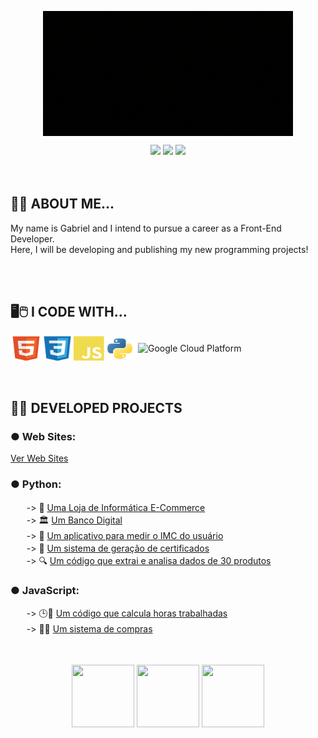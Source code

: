 <div align="center">
  <p align = "center"><img align = "center" alt = "HELLO WORLD" height = "200" width = "400" src = "/HELLO WORLD.gif"> </p>
</div>

<div align="center"> 
 <a href = "https://discord.gg/channels/@frontenddeveloper_gabriel" target="_blank"><img src="https://img.shields.io/badge/Discord-7289DA?style=for-the-badge&logo=discord&logoColor=white" target="_blank"></a> 
  <a href = "mailto:bielvalente16@gmail.com"><img src="https://img.shields.io/badge/-Gmail-%23333?style=for-the-badge&logo=gmail&logoColor=white" target="_blank"></a>
  <a href = "https://www.linkedin.com/in/gabrielr-silva2024" target="_blank"><img src="https://img.shields.io/badge/-LinkedIn-%230077B5?style=for-the-badge&logo=linkedin&logoColor=white" target="_blank"></a>
</div>

<br>
<br>

<h2>👩‍💻 ABOUT ME...</h2>
<p align = "left">
  My name is Gabriel and I intend to pursue a career as a Front-End Developer. <br>
  Here, I will be developing and publishing my new programming projects!
</p>

<br>
<br>

<h2>🖥️🖱️ I CODE WITH...</h2>
  <div align="left">
  <img align = "center" alt = "HTML" height = "40" width="50" src = "https://raw.githubusercontent.com/devicons/devicon/master/icons/html5/html5-original.svg">​​
  <img align="center" alt="CSS" height="40" width="50" src="https://raw.githubusercontent.com/devicons/devicon/master/icons/css3/css3-original.svg">​​
  <img align="center" alt="JavaScript" height="40" width="50" src="https://raw.githubusercontent.com/devicons/devicon/master/icons/javascript/javascript-plain.svg">​​​
  <img align="center" alt="Python" height="40" width="50" src="https://raw.githubusercontent.com/devicons/devicon/master/icons/python/python-original.svg">
  <img align="center" alt="Google Cloud Platform" height="40" width="50" src="https://devicon-website.vercel.app/api/googlecloud/original.svg"></img>
</div>

<br>
<br>

<h2>🚀✅ DEVELOPED PROJECTS</h2>
<h3> ● Web Sites: </h3>
       <a href="https://github.com/stars/FrontEndDeveloper-Gabriel/lists/meus-web-sites">Ver Web Sites</a>
<h3> ● Python: </h3>
ㅤㅤ-> 🛒​​ <a href = "https://github.com/FrontEndDeveloper-Gabriel/e-commerce-digital" target="_blank">Uma Loja de Informática E-Commerce</a> <br>
ㅤㅤ-> ​🏛 <a href = "https://github.com/FrontEndDeveloper-Gabriel/banco-digital" target="_blank">Um Banco Digital</a> <br>
ㅤㅤ-> ​📐 <a href = "https://github.com/FrontEndDeveloper-Gabriel/aplicativo-imc" target="_blank">Um aplicativo para medir o IMC do usuário</a> <br>
ㅤㅤ-> ​📃 <a href = "https://github.com/FrontEndDeveloper-Gabriel/gerador-de-certificados" target="_blank">Um sistema de geração de certificados</a> <br>
ㅤㅤ-> ​🔍 <a href = "https://github.com/FrontEndDeveloper-Gabriel/analise-de-produtos" target="_blank">Um código que extrai e analisa dados de 30 produtos</a> <br>
<h3> ● JavaScript: </h3>
ㅤㅤ-> ​🕒💼 <a href = "https://github.com/FrontEndDeveloper-Gabriel/dev-em-js/tree/main/AULA%209/ATIVIDADES/CALCULAR%20HORAS" target="_blank">Um código que calcula horas trabalhadas</a> <br>
ㅤㅤ-> ​💸🛒 <a href = "https://github.com/FrontEndDeveloper-Gabriel/dev-em-js/blob/main/AULA%208/ATIVIDADES/SISTEMA%20DE%20COMPRAS/programa_de_compras.html" target="_blank">Um sistema de compras</a> <br>
</p>

<br>
<br>

<div align="center">
  <img src="https://www.netacad.com/p/ff9e491c-49be-4734-803e-a79e6e83dab1/badges/badge-images/introduction_to_python_and_programming_46.png" width = "100" height = "100">
  <img src="https://www.netacad.com/p/ff9e491c-49be-4734-803e-a79e6e83dab1/badges/badge-images/data_types,_variables,_and_basic_i/O_47.png" width = "100" height = "100">
    <img src="https://www.netacad.com/p/ff9e491c-49be-4734-803e-a79e6e83dab1/badges/badge-images/collections,_functions,_and_exceptions_49.png" width = "100" height = "100">
</div>
